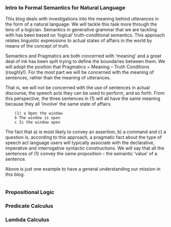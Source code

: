 ### Intro to Formal Semantics for Natural Language

This blog deals with investigations into the meaning behind utterances in the form of a natural language. We will tackle this task more through the lens of a logician. Semantics in generative grammar that we are tackling with has been based on ‘logical’ truth-conditional semantics. This approach relates linguistic expressions to actual states of affairs in the world by means of the concept of truth.

Semantics and Pragmatics are both concerned with ‘meaning’ and a great deal of ink has been spilt trying to define the boundaries between them. We will adopt the position that Pragmatics = Meaning – Truth Conditions (roughly!). For the most part we will be concerned with the meaning of sentences, rather than the meaning of utterances. 

That is, we will not be concerned with the use of sentences in actual discourse, the speech acts they can be used to perform, and so forth. From this perspective, the three sentences in (1) will all have the same meaning because they all ‘involve’ the same state of affairs.

```plaintext
    (1) a Open the window
    b The window is open
    c Is the window open

```

The fact that a) is most likely to convey an assertion, b) a command and c) a question is, according to this approach, a pragmatic fact about the type of speech act language users will typically associate with the declarative, imperative and interrogative syntactic constructions. We will say that all the sentences of (1) convey the same proposition – the semantic ‘value’ of a sentence.

Above is just one example to have a general understanding our mission in this blog. 

```

```

### Propositional Logic

### Predicate Calculus

### Lambda Calculus
